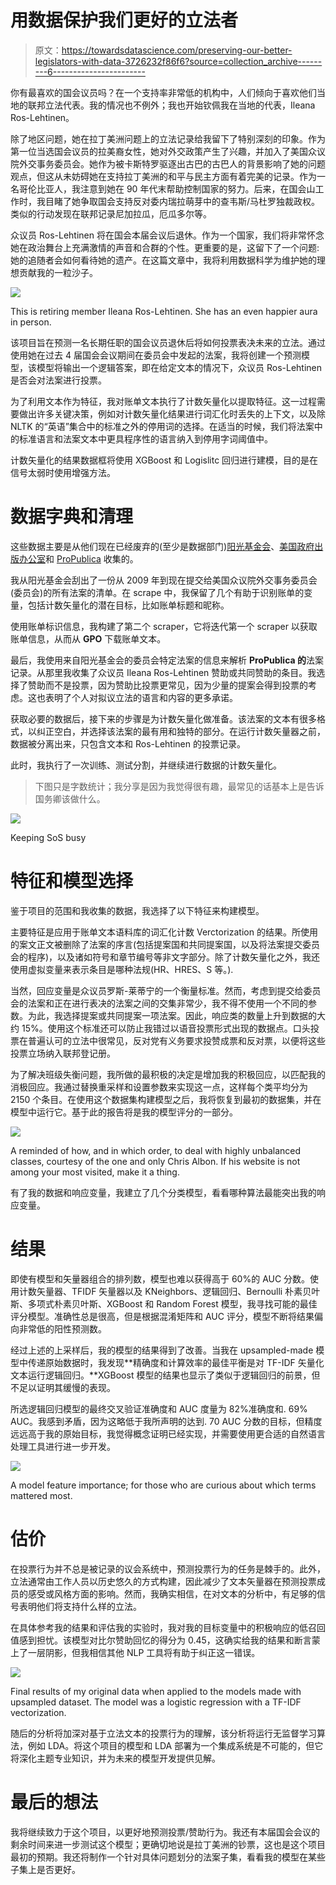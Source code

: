 # 用数据保护我们更好的立法者

> 原文：<https://towardsdatascience.com/preserving-our-better-legislators-with-data-3726232f86f6?source=collection_archive---------6----------------------->

你有最喜欢的国会议员吗？在一个支持率非常低的机构中，人们倾向于喜欢他们当地的联邦立法代表。我的情况也不例外；我也开始钦佩我在当地的代表，Ileana Ros-Lehtinen。

除了地区问题，她在拉丁美洲问题上的立法记录给我留下了特别深刻的印象。作为第一位当选国会议员的拉美裔女性，她对外交政策产生了兴趣，并加入了美国众议院外交事务委员会。她作为被卡斯特罗驱逐出古巴的古巴人的背景影响了她的问题观点，但这从未妨碍她在支持拉丁美洲的和平与民主方面有着完美的记录。作为一名哥伦比亚人，我注意到她在 90 年代末帮助控制国家的努力。后来，在国会山工作时，我目睹了她争取国会支持反对委内瑞拉萌芽中的查韦斯/马杜罗独裁政权。类似的行动发现在联邦记录尼加拉瓜，厄瓜多尔等。

众议员 Ros-Lehtinen 将在国会本届会议后退休。作为一个国家，我们将非常怀念她在政治舞台上充满激情的声音和合群的个性。更重要的是，这留下了一个问题:她的追随者会如何看待她的遗产。在这篇文章中，我将利用数据科学为维护她的理想贡献我的一粒沙子。

![](img/f6eeb75d2e87952e9f6dcf5de4560167.png)

This is retiring member Ileana Ros-Lehtinen. She has an even happier aura in person.

该项目旨在预测一名长期任职的国会议员退休后将如何投票表决未来的立法。通过使用她在过去 4 届国会会议期间在委员会中发起的法案，我将创建一个预测模型，该模型将输出一个逻辑答案，即在给定文本的情况下，众议员 Ros-Lehtinen 是否会对法案进行投票。

为了利用文本作为特征，我对账单文本执行了计数矢量化以提取特征。这一过程需要做出许多关键决策，例如对计数矢量化结果进行词汇化时丢失的上下文，以及除 NLTK 的“英语”集合中的标准之外的停用词的选择。在适当的时候，我们将法案中的标准语言和法案文本中更具程序性的语言纳入到停用字词阈值中。

计数矢量化的结果数据框将使用 XGBoost 和 Logislitc 回归进行建模，目的是在信号太弱时使用增强方法。

# **数据字典和清理**

这些数据主要是从他们现在已经废弃的(至少是数据部门)[阳光基金会](https://sunlightfoundation.com/)、[美国政府出版办公室](https://www.gpo.gov/)和 [ProPublica](https://www.propublica.org/datastore/) 收集的。

我从阳光基金会刮出了一份从 2009 年到现在提交给美国众议院外交事务委员会(委员会)的所有法案的清单。在 scrape 中，我保留了几个有助于识别账单的变量，包括计数矢量化的潜在目标，比如账单标题和昵称。

使用账单标识信息，我构建了第二个 scraper，它将迭代第一个 scraper 以获取账单信息，从而从 **GPO** 下载账单文本。

最后，我使用来自阳光基金会的委员会特定法案的信息来解析 **ProPublica 的**法案记录。从那里我收集了众议员 Ileana Ros-Lehtinen 赞助或共同赞助的条目。我选择了赞助而不是投票，因为赞助比投票更常见，因为少量的提案会得到投票的考虑。这也表明了个人对拟议立法的语言和内容的更多承诺。

获取必要的数据后，接下来的步骤是为计数矢量化做准备。该法案的文本有很多格式，以纠正空白，并选择该法案的最有用和独特的部分。在运行计数矢量器之前，数据被分离出来，只包含文本和 Ros-Lehtinen 的投票记录。

此时，我执行了一次训练、测试分割，并继续进行数据的计数矢量化。

> 下图只是字数统计；我分享是因为我觉得很有趣，最常见的话基本上是告诉国务卿该做什么。

![](img/05f0f1688c9913318ace8e5a0e487eba.png)

Keeping SoS busy

# 特征和模型选择

鉴于项目的范围和我收集的数据，我选择了以下特征来构建模型。

主要特征是应用于账单文本语料库的词汇化计数 Verctorization 的结果。所使用的案文正文被删除了法案的序言(包括提案国和共同提案国，以及将法案提交委员会的程序)，以及诸如符号和章节编号等非文字部分。除了计数矢量化之外，我还使用虚拟变量来表示条目是哪种法规(HR、HRES、S 等。).

当然，回应变量是众议员罗斯-莱蒂宁的一个衡量标准。然而，考虑到提交给委员会的法案和正在进行表决的法案之间的交集非常少，我不得不使用一个不同的参数。为此，我选择提案或共同提案一项法案。因此，响应类的数量上升到数据的大约 15%。使用这个标准还可以防止我错过以语音投票形式出现的数据点。口头投票在普遍认可的立法中很常见，反对党有义务要求投赞成票和反对票，以便将这些投票立场纳入联邦登记册。

为了解决班级失衡问题，我所做的最积极的决定是增加我的积极回应，以匹配我的消极回应。我通过替换重采样和设置参数来实现这一点，这样每个类平均分为 2150 个条目。在使用这个数据集构建模型之后，我将恢复到最初的数据集，并在模型中运行它。基于此的报告将是我的模型评分的一部分。

![](img/0ebc5668377dbb3d87daa2bd36371652.png)

A reminded of how, and in which order, to deal with highly unbalanced classes, courtesy of the one and only Chris Albon. If his website is not among your most visited, make it a thing.

有了我的数据和响应变量，我建立了几个分类模型，看看哪种算法最能突出我的响应变量。

# 结果

即使有模型和矢量器组合的排列数，模型也难以获得高于 60%的 AUC 分数。使用计数矢量器、TFIDF 矢量器以及 KNeighbors、逻辑回归、Bernoulli 朴素贝叶斯、多项式朴素贝叶斯、XGBoost 和 Random Forest 模型，我寻找可能的最佳评分模型。准确性总是很高，但是根据混淆矩阵和 AUC 评分，模型不断将结果偏向非常低的阳性预测数。

经过上述的上采样后，我的模型的结果得到了改善。当我在 upsampled-made 模型中传递原始数据时，我发现**精确度和计算效率的最佳平衡是对 TF-IDF 矢量化文本运行逻辑回归。**XGBoost 模型的结果也显示了类似于逻辑回归的前景，但不足以证明其缓慢的表现。

所选逻辑回归模型的最终交叉验证准确度和 AUC 度量为 82%准确度和. 69% AUC。我感到矛盾，因为这略低于我所声明的达到. 70 AUC 分数的目标，但精度远远高于我的原始目标，我觉得概念证明已经实现，并需要使用更合适的自然语言处理工具进行进一步开发。

![](img/76d05060d69317b807d65d0a767b426f.png)

A model feature importance; for those who are curious about which terms mattered most.

# 估价

在投票行为并不总是被记录的议会系统中，预测投票行为的任务是棘手的。此外，立法通常由工作人员以历史悠久的方式构建，因此减少了文本矢量器在预测投票成员的感受或风格方面的影响。然而，我确实相信，在对文本的分析中，有足够的信号表明他们将支持什么样的立法。

在具体参考我的结果和评估我的实验时，我对我的目标变量中的积极响应的低召回值感到担忧。该模型对比尔赞助回忆的得分为 0.45，这确实给我的结果和断言蒙上了一层阴影，但我相信其他 NLP 工具将有助于纠正这一错误。

![](img/bef4706b73207f91167db4e63307fafb.png)

Final results of my original data when applied to the models made with upsampled dataset. The model was a logistic regression with a TF-IDF vectorization.

随后的分析将加深对基于立法文本的投票行为的理解，该分析将运行无监督学习算法，例如 LDA。将这个项目的模型和 LDA 部署为一个集成系统是不可能的，但它将深化主题专业知识，并为未来的模型开发提供见解。

# 最后的想法

我将继续致力于这个项目，以更好地预测投票/赞助行为。我还有本届国会会议的剩余时间来进一步测试这个模型；更确切地说是拉丁美洲的钞票，这也是这个项目最初的预期。我还将制作一个针对具体问题划分的法案子集，看看我的模型在某些子集上是否更好。